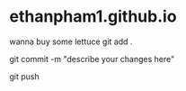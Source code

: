 # ethanpham1.github.io
wanna buy some lettuce
git add .

git commit -m "describe your changes here"

git push

